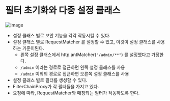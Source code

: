 # 필터 초기화와 다중 설정 클래스 

![image](https://user-images.githubusercontent.com/50267433/152547841-c2559cca-e5d0-4df8-80d6-d57abc5374b7.png)
 
* 설정 클래스 별로 보안 기능을 각각 작동시킬 수 있다.     
* 설정 클래스 별로 RequestMatcher 를 설정할 수 있고, 이것이 설정 클래스를 사용하는 기준이된다.      
    * 왼쪽 설정 클래스에서 http.antMatcher(`"/admin/**"`) 를 설정했다고 가정한다.   
    * `/admin` 이라는 경로로 접근하면 왼쪽 설정 클래스를 사용
    * `/admin` 이외의 경로로 접근하면 오른쪽 설정 클래스를 사용      
* 설정 클래스 별로 필터를 생성할 수 있다.     
* FilterChainProxy가 각 필터들을 가지고 있다.     
* 요청에 따라, RequestMatcher와 매칭되는 필터가 작동하도록 한다.  
